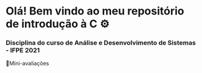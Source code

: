 # Olá! Bem vindo ao meu repositório de introdução à C :gear:

### Disciplina do curso de Análise e Desenvolvimento de Sistemas - IFPE 2021

:file_folder:Mini-avaliações

